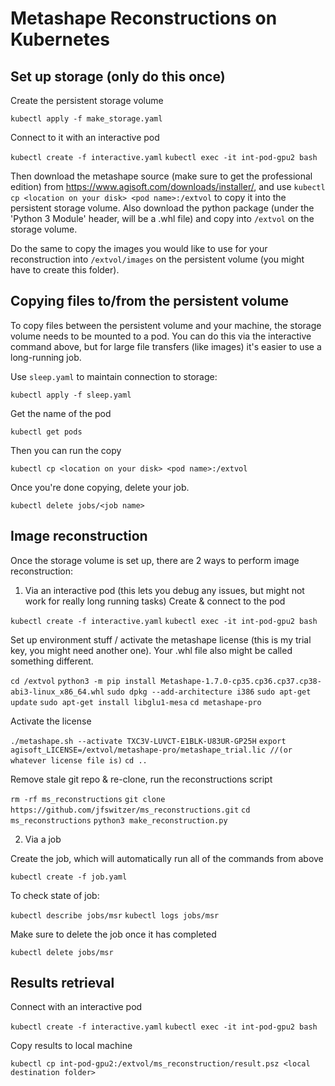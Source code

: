 # Metashape Reconstructions on Kubernetes
## Set up storage (only do this once)
Create the persistent storage volume

`kubectl apply -f make_storage.yaml`

Connect to it with an interactive pod

`kubectl create -f interactive.yaml`
`kubectl exec -it int-pod-gpu2 bash`

Then download the metashape source (make sure to get the professional edition) from https://www.agisoft.com/downloads/installer/, and use `kubectl cp <location on your disk> <pod name>:/extvol` to copy it into the persistent storage volume. Also download the python package (under the 'Python 3 Module' header, will be a .whl file) and copy into `/extvol` on the storage volume.

Do the same to copy the images you would like to use for your reconstruction into `/extvol/images` on the persistent volume (you might have to create this folder). 

## Copying files to/from the persistent volume
To copy files between the persistent volume and your machine, the storage volume needs to be mounted to a pod. You can do this via the interactive command above, but for large file transfers (like images) it's easier to use a long-running job.

Use `sleep.yaml` to maintain connection to storage:

`kubectl apply -f sleep.yaml`

Get the name of the pod

`kubectl get pods`

Then you can run the copy

`kubectl cp <location on your disk> <pod name>:/extvol`

Once you're done copying, delete your job.

`kubectl delete jobs/<job name>`

## Image reconstruction

Once the storage volume is set up, there are 2 ways to perform image reconstruction:

1. Via an interactive pod (this lets you debug any issues, but might not work for really long running tasks)
Create & connect to the pod

`kubectl create -f interactive.yaml`
`kubectl exec -it int-pod-gpu2 bash`

Set up environment stuff / activate the metashape license (this is my trial key, you might need another one). Your .whl file also might be called something different.

`cd /extvol`
`python3 -m pip install Metashape-1.7.0-cp35.cp36.cp37.cp38-abi3-linux_x86_64.whl`
`sudo dpkg --add-architecture i386`
`sudo apt-get update`
`sudo apt-get install libglu1-mesa`
`cd metashape-pro`

Activate the license

`./metashape.sh --activate TXC3V-LUVCT-E1BLK-U83UR-GP25H`
`export agisoft_LICENSE=/extvol/metashape-pro/metashape_trial.lic //(or whatever license file is)`
`cd ..`

Remove stale git repo & re-clone, run the reconstructions script

`rm -rf ms_reconstructions`
`git clone https://github.com/jfswitzer/ms_reconstructions.git`
`cd ms_reconstructions`
`python3 make_reconstruction.py`

2. Via a job

Create the job, which will automatically run all of the commands from above

`kubectl create -f job.yaml`

To check state of job:

`kubectl describe jobs/msr`
`kubectl logs jobs/msr`

Make sure to delete the job once it has completed

`kubectl delete jobs/msr`

## Results retrieval
Connect with an interactive pod

`kubectl create -f interactive.yaml`
`kubectl exec -it int-pod-gpu2 bash`

Copy results to local machine

`kubectl cp int-pod-gpu2:/extvol/ms_reconstruction/result.psz <local destination folder>`

